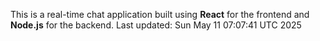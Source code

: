 This is a real-time chat application built using **React** for the frontend and **Node.js** for the backend.
Last updated: Sun May 11 07:07:41 UTC 2025

